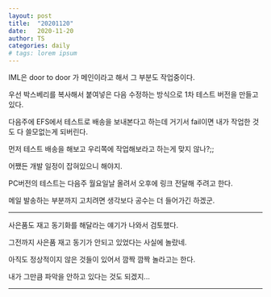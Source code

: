 ```yaml
---
layout: post
title:  "20201120"
date:   2020-11-20
author: TS
categories: daily
# tags: lorem ipsum
---
```


IML은 door to door 가 메인이라고 해서 그 부분도 작업중이다.

우선 박스베리를 복사해서 붙여넣은 다음 수정하는 방식으로 1차 테스트 버전을 만들고 있다.

다음주에 EFS에서 테스트로 배송을 보내본다고 하는데 거기서 fail이면 내가 작업한 것도 다 쓸모없는게 되버린다.

먼저 테스트 배송을 해보고 우리쪽에 작업해보라고 하는게 맞지 않나?;;

어쨌든 개발 일정이 잡혀있으니 해야지.

PC버전의 테스트는 다음주 월요일날 올려서 오후에 링크 전달해 주려고 한다.

메일 발송하는 부분까지 고치려면 생각보다 공수는 더 들어가긴 하겠군.

---

사은품도 재고 동기화를 해달라는 얘기가 나와서 검토했다.

그전까지 사은품 재고 동기가 안되고 있었다는 사실에 놀랐네.

아직도 정상적이지 않은 것들이 있어서 깜짝 깜짝 놀라고는 한다.

내가 그만큼 파악을 안하고 있다는 것도 되겠지...

---
